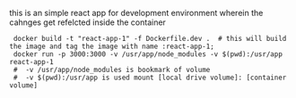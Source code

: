 this is an simple react app for development environment wherein the cahnges get refelcted inside the container


```
 docker build -t "react-app-1" -f Dockerfile.dev .  # this will build the image and tag the image with name :react-app-1;
 docker run -p 3000:3000 -v /usr/app/node_modules -v $(pwd):/usr/app react-app-1    
 #  -v /usr/app/node_modules is bookmark of volume 
 #  -v $(pwd):/usr/app is used mount [local drive volume]: [container volume] 
```